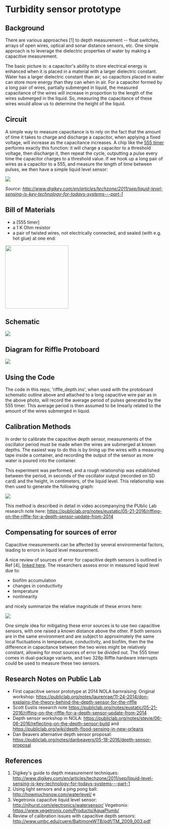 # Turbidity sensor prototype

## Background

There are various approaches [1] to depth measurement -- float switches, arrays of open wires, optical and sonar distance sensors, etc.  One simple approach is to leverage the dielectric properties of water by making a capacitive measurement.  

The basic picture is: a capacitor's ability to store electrical energy is enhanced when it is placed in a material with a larger dielectric constant.  Water has a larger dielectric constant than air;  so capacitors placed in water can store more energy than they can when in air.  For a capacitor formed by a long pair of wires, partially submerged in liquid, the measured capacitance of the wires will increase in proportion to the length of the wires submerged in the liquid.  So, measuring the capacitance of these wires would allow us to determine the height of the liquid.

## Circuit

A simple way to measure capacitance is to rely on the fact that the amount of time it takes to charge and discharge a capacitor, when applying a fixed voltage, will increase as the capacitance increases.  A chip like the [555 timer](REF) performs exactly this function:  it will charge a capacitor to a threshold voltage, then discharge it, then repeat the cycle, outputting a pulse every time the capacitor charges to a threshold value.  If we hook up a long pair of wires as a capacitor to a 555, and measure the length of time between pulses, we then have a simple liquid level sensor:

<img src="pics/digikey_capacitive_sensing.png">

_Source: http://www.digikey.com/en/articles/techzone/2011/sep/liquid-level-sensing-is-key-technology-for-todays-systems---part-1_

## Bill of Materials

- a [555 timer]
- a 1 K Ohm resistor
- a pair of twisted wires, not electrically connected, and sealed (with e.g. hot glue) at one end:

<img src="pics/p3.jpg" width=200>

## Schematic 

<img src="pics/riffle_depth_schem_simple.png">

## Diagram for Riffle Protoboard

<img src="pics/riffle_depth_diagram.png">

## Using the Code

The code in this repo, 'riffle_depth.ino', when used with the protoboard schematic outline above and attached to a long capacitive wire pair as in the above photo, will record the average period of pulses generated by the 555 timer.  This average period is then assumed to be linearly related to the amount of the wires submerged in liquid.  

## Calibration Methods

In order to calibrate the capacitive depth sensor, measurements of the oscillator period must be made when the wires are submerged at known depths.  The easiest way to do this is by lining up the wires with a measuring tape inside a container, and recording the output of the sensor as more water is poured into the container.

This experiment was performed, and a rough relationship was established between the period, in seconds of the oscillator output (recorded on SD card) and the height, in centimeters, of the liquid level.  This relationship was then used to generate the following graph:

<img src="pics/depth_test.png">

This method is described in detail in video accompanying the PUblic Lab research note here: https://publiclab.org/notes/eustatic/05-21-2016/riffing-on-the-riffle-for-a-depth-sensor-update-from-2014

## Compensating for sources of error

Capacitive measurements can be affected by several environmental factors, leading to errors in liquid level measurement.

A nice review of sources of error for capacitive depth sensors is outlined in Ref [4], [linked here](http://www.umbc.edu/cuere/BaltimoreWTB/pdf/TM_2009_003.pdf).  The researchers assess error in measured liquid level due to:

- biofilm accumulation
- changes in conductivity
- temperature
- nonlinearity

and nicely summarize the relative magnitude of these errors here:

<img src="pics/error.png">

One simple idea for mitigating these error sources is to use _two_ capacitive sensors, with one raised a known distance above the other.  If both sensors are in the same environment and are subject to approximately the same local fluctuations in temperature, conductivity, and biofilm, then the the difference in capacitance between the two wires might be relatively constant, allowing for most sources of error be divided out.  The 555 timer comes in dual-package variants, and two 328p Riffle hardware interrupts could be used to measure these two sensors.

## Research Notes on Public Lab

- First capacitive sensor prototype at 2014 NOLA barnraising: Original workshop: https://publiclab.org/notes/laurenrae/11-24-2014/don-explains-the-theory-behind-the-depth-sensor-for-the-riffle
- Scott Eustis research note https://publiclab.org/notes/eustatic/05-21-2016/riffing-on-the-riffle-for-a-depth-sensor-update-from-2014
- Depth sensor workshop in NOLA: https://publiclab.org/notes/stevie/06-06-2016/reflecting-on-the-depth-sensor-build and https://publiclab.org/wiki/depth-flood-sensing-in-new-orleans
- Dan Beavers alternative depth sensor proposal: https://publiclab.org/notes/danbeavers/05-18-2016/depth-sensor-proposal

## References

1. Digikey's guide to depth measurement techniques: http://www.digikey.com/en/articles/techzone/2011/sep/liquid-level-sensing-is-key-technology-for-todays-systems---part-1
2. Using light sensors and a ping pong ball: http://howmuchsnow.com/waterlevel/
e
3. Vegetronix capacitve liquid level sensor: http://njhurst.com/electronics/watersensor/
Vegetronix: https://www.vegetronix.com/Products/AquaPlumb/
4. Review of calibration issues with capacitive depth sensors: http://www.umbc.edu/cuere/BaltimoreWTB/pdf/TM_2009_003.pdf

